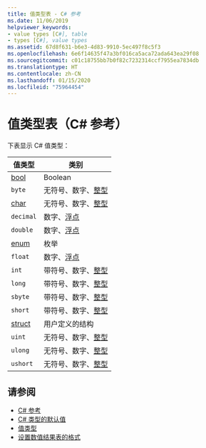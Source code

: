```yaml
---
title: 值类型表 - C# 参考
ms.date: 11/06/2019
helpviewer_keywords:
- value types [C#], table
- types [C#], value types
ms.assetid: 67d8f631-b6e3-4d83-9910-5ec497f8c5f3
ms.openlocfilehash: 6e6f14635f47a3bf016ca5aca72ada643ea29f08
ms.sourcegitcommit: c01c18755bb7b0f82c7232314ccf7955ea7834db
ms.translationtype: HT
ms.contentlocale: zh-CN
ms.lasthandoff: 01/15/2020
ms.locfileid: "75964454"
---
```

# <a name="value-types-table-c-reference"></a>值类型表（C# 参考）

下表显示 C# 值类型：

|值类型|类别|
|----------------|--------------|
|[bool](../builtin-types/bool.md)|Boolean|
|`byte`|无符号、数字、[整型](../builtin-types/integral-numeric-types.md)|
|[char](../builtin-types/char.md)|无符号、数字、[整型](../builtin-types/integral-numeric-types.md)|
|`decimal`|数字、[浮点](../builtin-types/floating-point-numeric-types.md)|
|`double`|数字、[浮点](../builtin-types/floating-point-numeric-types.md)|
|[enum](../builtin-types/enum.md)|枚举|
|`float`|数字、[浮点](../builtin-types/floating-point-numeric-types.md)|
|`int`|带符号、数字、[整型](../builtin-types/integral-numeric-types.md)|
|`long`|带符号、数字、[整型](../builtin-types/integral-numeric-types.md)|
|`sbyte`|带符号、数字、[整型](../builtin-types/integral-numeric-types.md)|
|`short`|带符号、数字、[整型](../builtin-types/integral-numeric-types.md)|
|[struct](struct.md)|用户定义的结构|
|`uint`|无符号、数字、[整型](../builtin-types/integral-numeric-types.md)|
|`ulong`|无符号、数字、[整型](../builtin-types/integral-numeric-types.md)|
|`ushort`|无符号、数字、[整型](../builtin-types/integral-numeric-types.md)|

## <a name="see-also"></a>请参阅

- [C# 参考](../index.md)
- [C# 类型的默认值](../builtin-types/default-values.md)
- [值类型](value-types.md)
- [设置数值结果表的格式](formatting-numeric-results-table.md)
